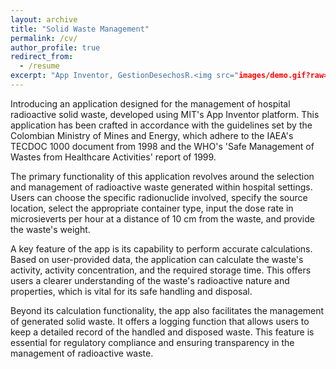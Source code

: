 ```yaml
---
layout: archive
title: "Solid Waste Management"
permalink: /cv/
author_profile: true
redirect_from:
  - /resume
excerpt: "App Inventor, GestionDesechosR.<img src="images/demo.gif?raw=true"/>"
---
```



Introducing an application designed for the management of hospital radioactive solid waste, developed using MIT's App Inventor platform. This application has been crafted in accordance with the guidelines set by the Colombian Ministry of Mines and Energy, which adhere to the IAEA's TECDOC 1000 document from 1998 and the WHO's 'Safe Management of Wastes from Healthcare Activities' report of 1999.

The primary functionality of this application revolves around the selection and management of radioactive waste generated within hospital settings. Users can choose the specific radionuclide involved, specify the source location, select the appropriate container type, input the dose rate in microsieverts per hour at a distance of 10 cm from the waste, and provide the waste's weight.

A key feature of the app is its capability to perform accurate calculations. Based on user-provided data, the application can calculate the waste's activity, activity concentration, and the required storage time. This offers users a clearer understanding of the waste's radioactive nature and properties, which is vital for its safe handling and disposal.

Beyond its calculation functionality, the app also facilitates the management of generated solid waste. It offers a logging function that allows users to keep a detailed record of the handled and disposed waste. This feature is essential for regulatory compliance and ensuring transparency in the management of radioactive waste.



